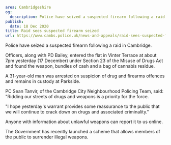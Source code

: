 ```yaml
area: Cambridgeshire
og:
  description: Police have seized a suspected firearm following a raid in Cambridge.
publish:
  date: 18 Dec 2020
title: Raid sees suspected firearm seized
url: https://www.cambs.police.uk/news-and-appeals/raid-sees-suspected-firearm-seized
```

Police have seized a suspected firearm following a raid in Cambridge.

Officers, along with PD Bailey, entered the flat in Vinter Terrace at about 7pm yesterday (17 December) under Section 23 of the Misuse of Drugs Act and found the weapon, bundles of cash and a bag of cannabis residue.

A 31-year-old man was arrested on suspicion of drug and firearms offences and remains in custody at Parkside.

PC Sean Tanvir, of the Cambridge City Neighbourhood Policing Team, said: "Ridding our streets of drugs and weapons is a priority for the force.

"I hope yesterday's warrant provides some reassurance to the public that we will continue to crack down on drugs and associated criminality."

Anyone with information about unlawful weapons can report it to us online.

The Government has recently launched a scheme that allows members of the public to surrender illegal weapons.
